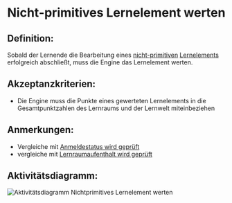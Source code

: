 # Nicht-primitives Lernelement werten


## Definition:

Sobald der Lernende die Bearbeitung eines [nicht-primitiven](Nicht-Primitives-Lernelement-GE.md) [Lernelements](Lernelement-GE.md) erfolgreich abschließt, muss die Engine das Lernelement werten.

## Akzeptanzkriterien:

- Die Engine muss die Punkte eines gewerteten Lernelements in die Gesamtpunktzahlen des Lernraums und der Lernwelt miteinbeziehen

## Anmerkungen:

- Vergleiche mit [Anmeldestatus wird geprüft](EWE0021.md)
- vergleiche mit [Lernraumaufenthalt wird geprüft](EZZ0013.md)

## Aktivitätsdiagramm:

![Aktivitätsdiagramm Nichtprimitives Lernelement werten](imageEngineScoreNonPrimitiveLearningElement.jpg)

